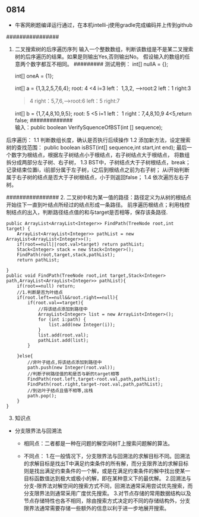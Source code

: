 ## 0814
* 牛客网刷题编译运行通过，在本机intelli-j使用gradle完成编码并上传到github

################
1. 二叉搜索树的后序遍历序列
  输入一个整数数组，判断该数组是不是某二叉搜索树的后序遍历的结果。如果是则输出Yes,否则输出No。
  假设输入的数组的任意两个数字都互不相同。
  #########
    测试用例：
    int[] nullA = {};

    int[] oneA = {1};

    int[] a = {1,3,2,5,7,6,4};
    root:   4
    <4 i=3
    left： 1,3,2,  -->root:2 left：1  right:3
    >4
    right：5,7,6,-->root:6 left：5  right:7

    int[] b = {1,7,4,8,10,9,5};
    root:   5
    <5 i=1
    left： 1   right：7,4,8,10,9
    4<5,return false;
  #############  
  输入：public boolean VerifySquenceOfBST(int [] sequence);

  后序遍历：
  1.1 判断数组长度，确认是否执行后续操作
  1.2 添加新方法，设定搜索树的查找范围：
      public boolean isBST(int[] sequence,int start,int end);
      最后一个数字为根结点，根据左子树结点小于根结点，右子树结点大于根结点，
      将数组拆分成两部分左子树、右子树，
  1.3 BST中，子树结点大于子树根结点，break；
      记录结束位置i，i前部分属于左子树，i之后到根结点之前为右子树；
      从i开始判断属于右子树的结点是否大于子树根结点，小于则返回false；
  1.4 依次遍历左右子树。


################
2. 二叉树中和为某一值的路径：路径定义为从树的根结点开始往下一直到叶结点所经过的结点形成一条路径。
    前序遍历根结点；利用栈控制结点的出入，判断路径结点值的和与target是否相等，保存该条路径.

    public ArrayList<ArrayList<Integer>> FindPath(TreeNode root,int target) {
        ArrayList<ArrayList<Integer>> pathList = new ArrayList<ArrayList<Integer>>();
        if(root==null||root.val>target) return pathList;
        Stack<Integer> stack = new Stack<Integer>();
        FindPath(root,target,stack,pathList);
        return pathList;

    }
    public void FindPath(TreeNode root,int target,Stack<Integer> path,ArrayList<ArrayList<Integer>> pathList){
        if(root==null) return;
        //1.判断是否为叶结点
        if(root.left==null&&root.right==null){
            if(root.val==target){
                //将该结点添加到路径中
                ArrayList<Integer> list = new ArrayList<Integer>();
                for (int i:path) {
                    list.add(new Integer(i));
                }
                list.add(root.val);
                pathList.add(list);
            }

        }else{
            //非叶子结点,将该结点添加到路径中
            path.push(new Integer(root.val));
            //判断子树路径值的和是否与新的target相等
            FindPath(root.left,target-root.val,path,pathList);
            FindPath(root.right,target-root.val,path,pathList);
            //到达叶子结点且值不相等,出栈
            path.pop();
        }
    }

3. 知识点
  * 分支限界法与回溯法
    * 相同点：二者都是一种在问题的解空间树T上搜索问题解的算法。

    * 不同点：
    1.在一般情况下，分支限界法与回溯法的求解目标不同。回溯法的求解目标是找出T中满足约束条件的所有解，而分支限界法的求解目标则是找出满足约束条件的一个解，或是在满足约束条件的解中找出使某一目标函数值达到极大或极小的解，即在某种意义下的最优解。
    2.回溯法与分支-限界法对解空间的搜索方式不同，回溯法通常采用尝试优先搜索，而分支限界法则通常采用广度优先搜索。
    3.对节点存储的常用数据结构以及节点存储特性也各不相同，除由搜索方式决定的不同的存储结构外，分支限界法通常需要存储一些额外的信息以利于进一步地展开搜索。
